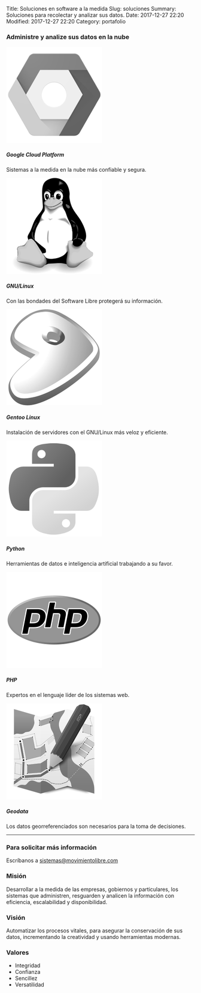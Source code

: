 Title: Soluciones en software a la medida
Slug: soluciones
Summary: Soluciones para recolectar y analizar sus datos.
Date: 2017-12-27 22:20
Modified: 2017-12-27 22:20
Category: portafolio


### Administre y analize sus datos en la nube

<div class="container">
  <div class="row">
    <div class="col-sm">
      <div class="card" style="border: none;">
        <img class="card-img-top" src="google-cloud-platform.png" alt="Google Cloud Platform">
        <div class="card-body">
          <h5 class="card-title">Google Cloud Platform</h5>
          <p class="card-text">Sistemas a la medida en la nube más confiable y segura.</p>
        </div>
      </div>
    </div>
    <div class="col-sm">
      <div class="card" style="border: none;">
        <img class="card-img-top" src="linux.png" alt="Linux">
        <div class="card-body">
          <h5 class="card-title">GNU/Linux</h5>
          <p class="card-text">Con las bondades del Software Libre protegerá su información.</p>
        </div>
      </div>
    </div>
    <div class="col-sm">
      <div class="card" style="border: none;">
        <img class="card-img-top" src="gentoo.png" alt="Gentoo Linux">
        <div class="card-body">
          <h5 class="card-title">Gentoo Linux</h5>
          <p class="card-text">Instalación de servidores con el GNU/Linux más veloz y eficiente.</p>
        </div>
      </div>
    </div>
  </div>
  <div class="row">
    <div class="col-sm">
      <div class="card" style="border: none;">
        <img class="card-img-top" src="python.png" alt="Python">
        <div class="card-body">
          <h5 class="card-title">Python</h5>
          <p class="card-text">Herramientas de datos e inteligencia artificial trabajando a su favor.</p>
        </div>
      </div>
    </div>
    <div class="col-sm">
      <div class="card" style="border: none;">
        <img class="card-img-top" src="php.png" alt="PHP">
        <div class="card-body">
          <h5 class="card-title">PHP</h5>
          <p class="card-text">Expertos en el lenguaje líder de los sistemas web.</p>
        </div>
      </div>
    </div>
    <div class="col-sm">
      <div class="card" style="border: none;">
        <img class="card-img-top" src="josm.png" alt="JOSM">
        <div class="card-body">
          <h5 class="card-title">Geodata</h5>
          <p class="card-text">Los datos georreferenciados son necesarios para la toma de decisiones.</p>
        </div>
      </div>
    </div>
  </div>
</div>
<hr>

### Para solicitar más información

Escríbanos a <sistemas@movimientolibre.com>

### Misión

Desarrollar a la medida de las empresas, gobiernos y particulares,
los sistemas que administren, resguarden y analicen la información con
eficiencia, escalabilidad y disponibilidad.

### Visión

Automatizar los procesos vitales,
para asegurar la conservación de sus datos,
incrementando la creatividad y usando herramientas modernas.

### Valores

* Integridad
* Confianza
* Sencillez
* Versatilidad
